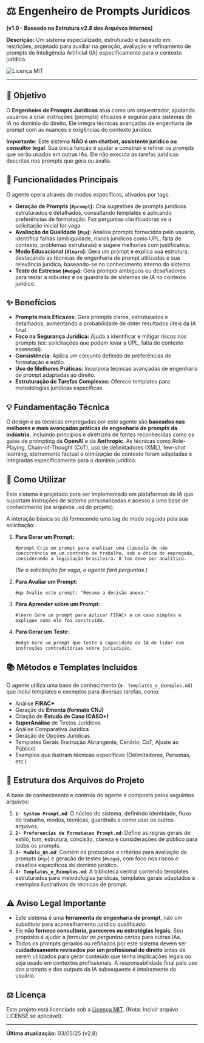 # ⚖️ Engenheiro de Prompts Jurídicos

**(v1.0 - Baseado na Estrutura v2.8 dos Arquivos Internos)**

**Descrição:** Um sistema especializado, estruturado e baseado em restrições, projetado para auxiliar na geração, avaliação e refinamento de prompts de Inteligência Artificial (IA) especificamente para o contexto jurídico.

![Licença MIT](https://img.shields.io/badge/Licença-MIT-blue.svg)

---
## 🎯 Objetivo

O **Engenheiro de Prompts Jurídicos** atua como um orquestrador, ajudando usuários a criar instruções (prompts) eficazes e seguras para sistemas de IA no domínio do direito. Ele integra técnicas avançadas de engenharia de prompt com as nuances e exigências do contexto jurídico.

**Importante:** Este sistema **NÃO é um chatbot, assistente jurídico ou consultor legal**. Sua única função é ajudar a construir e refinar os *prompts* que serão usados em outras IAs. Ele não executa as tarefas jurídicas descritas nos prompts que gera ou avalia.

## 🔧 Funcionalidades Principais

O agente opera através de modos específicos, ativados por tags:

*   **Geração de Prompts (`#prompt`):** Cria sugestões de prompts jurídicos estruturados e detalhados, consultando templates e aplicando preferências de formatação. Faz perguntas clarificadoras se a solicitação inicial for vaga.
*   **Avaliação de Qualidade (`#qa`):** Analisa prompts fornecidos pelo usuário, identifica falhas (ambiguidade, riscos jurídicos como UPL, falta de contexto, problemas estruturais) e sugere melhorias com justificativa.
*   **Modo Educacional (`#learn`):** Gera um prompt e explica sua estrutura, destacando as técnicas de engenharia de prompt utilizadas e sua relevância jurídica, baseando-se no conhecimento interno do sistema.
*   **Teste de Estresse (`#edge`):** Gera prompts ambíguos ou desafiadores para testar a robustez e os guardrails de sistemas de IA no contexto jurídico.

## ✨ Benefícios

*   **Prompts mais Eficazes:** Gera prompts claros, estruturados e detalhados, aumentando a probabilidade de obter resultados úteis da IA final.
*   **Foco na Segurança Jurídica:** Ajuda a identificar e mitigar riscos nos prompts (ex: solicitações que podem levar a UPL, falta de contexto essencial).
*   **Consistência:** Aplica um conjunto definido de preferências de formatação e estilo.
*   **Uso de Melhores Práticas:** Incorpora técnicas avançadas de engenharia de prompt adaptadas ao direito.
*   **Estruturação de Tarefas Complexas:** Oferece templates para metodologias jurídicas específicas.

## 💡 Fundamentação Técnica

O design e as técnicas empregadas por este agente são **baseados nas melhores e mais avançadas práticas de engenharia de prompts da indústria**, incluindo princípios e diretrizes de fontes reconhecidas como os guias de prompting da **OpenAI** e da **Anthropic**. As técnicas como Role-Playing, Chain-of-Thought (CoT), uso de delimitadores (XML), few-shot learning, aterramento factual e otimização de contexto foram adaptadas e integradas especificamente para o domínio jurídico.

## 🚀 Como Utilizar

Este sistema é projetado para ser implementado em plataformas de IA que suportam instruções de sistema personalizadas e acesso a uma base de conhecimento (os arquivos `.md` do projeto).

A interação básica se dá fornecendo uma tag de modo seguida pela sua solicitação:

1.  **Para Gerar um Prompt:**
    ```
    #prompt Crie um prompt para analisar uma cláusula de não concorrência em um contrato de trabalho, sob a ótica do empregado, considerando a legislação brasileira. O tom deve ser analítico.
    ```
    *(Se a solicitação for vaga, o agente fará perguntas.)*

2.  **Para Avaliar um Prompt:**
    ```
    #qa Avalie este prompt: "Resuma a decisão anexa."
    ```

3.  **Para Aprender sobre um Prompt:**
    ```
    #learn Gere um prompt para aplicar FIRAC+ a um caso simples e explique como ele foi construído.
    ```

4.  **Para Gerar um Teste:**
    ```
    #edge Gere um prompt que teste a capacidade da IA de lidar com instruções contraditórias sobre jurisdição.
    ```

## 📚 Métodos e Templates Incluídos

O agente utiliza uma base de conhecimento (`4- Templates_e_Exemplos.md`) que inclui templates e exemplos para diversas tarefas, como:

*   Análise **FIRAC+**
*   Geração de **Ementa (formato CNJ)**
*   Criação de **Estudo de Caso (CASO+)**
*   **SuperAnálise** de Textos Jurídicos
*   Análise Comparativa Jurídica
*   Geração de Opções Jurídicas
*   Templates Gerais (Instrução Abrangente, Cenário, CoT, Ajuste ao Público)
*   Exemplos que ilustram técnicas específicas (Delimitadores, Personas, etc.)

## 📂 Estrutura dos Arquivos do Projeto

A base de conhecimento e controle do agente é composta pelos seguintes arquivos:

1.  **`1- System Prompt.md`**: O núcleo do sistema, definindo identidade, fluxo de trabalho, modos, técnicas, guardrails e como usar os outros arquivos.
2.  **`2- Preferencias de Formatacao Prompt.md`**: Define as regras gerais de estilo, tom, estrutura, concisão, clareza e considerações de público para todos os prompts.
3.  **`3- Modulo_QA.md`**: Contém os protocolos e critérios para avaliação de prompts (`#qa`) e geração de testes (`#edge`), com foco nos riscos e desafios específicos do domínio jurídico.
4.  **`4- Templates_e_Exemplos.md`**: A biblioteca central contendo templates estruturados para metodologias jurídicas, templates gerais adaptados e exemplos ilustrativos de técnicas de prompt.

## ⚠️ Aviso Legal Importante

*   Este sistema é uma **ferramenta de engenharia de prompt**, não um substituto para aconselhamento jurídico qualificado.
*   Ele **não fornece consultoria, pareceres ou estratégias legais**. Seu propósito é ajudar a *formular as perguntas certas* para outras IAs.
*   Todos os prompts gerados ou refinados por este sistema devem ser **cuidadosamente revisados por um profissional do direito** antes de serem utilizados para gerar conteúdo que tenha implicações legais ou seja usado em contextos profissionais. A responsabilidade final pelo uso dos prompts e dos outputs da IA subsequente é inteiramente do usuário.

## ⚖️ Licença

Este projeto está licenciado sob a [Licença MIT](LICENSE). (Nota: Incluir arquivo LICENSE se aplicável).

---

**Última atualização:** 03/05/25 (v2.8)
